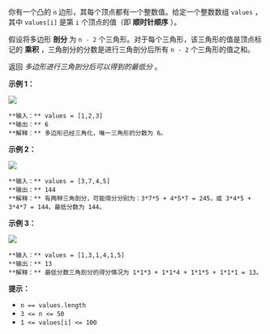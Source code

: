 你有一个凸的 `n` 边形，其每个顶点都有一个整数值。给定一个整数数组 `values` ，其中 `values[i]` 是第 `i` 个顶点的值（即
**顺时针顺序** ）。

假设将多边形 **剖分**  为 `n - 2` 个三角形。对于每个三角形，该三角形的值是顶点标记的 **乘积** ，三角剖分的分数是进行三角剖分后所有
`n - 2` 个三角形的值之和。

返回 _多边形进行三角剖分后可以得到的最低分_ 。  


**示例 1：**

![](https://assets.leetcode.com/uploads/2021/02/25/shape1.jpg)

    
    
    **输入：** values = [1,2,3]
    **输出：** 6
    **解释：** 多边形已经三角化，唯一三角形的分数为 6。
    

**示例 2：**

![](https://assets.leetcode.com/uploads/2021/02/25/shape2.jpg)

    
    
    **输入：** values = [3,7,4,5]
    **输出：** 144
    **解释：** 有两种三角剖分，可能得分分别为：3*7*5 + 4*5*7 = 245，或 3*4*5 + 3*4*7 = 144。最低分数为 144。
    

**示例 3：**

![](https://assets.leetcode.com/uploads/2021/02/25/shape3.jpg)

    
    
    **输入：** values = [1,3,1,4,1,5]
    **输出：** 13
    **解释：** 最低分数三角剖分的得分情况为 1*1*3 + 1*1*4 + 1*1*5 + 1*1*1 = 13。
    



**提示：**

  * `n == values.length`
  * `3 <= n <= 50`
  * `1 <= values[i] <= 100`

